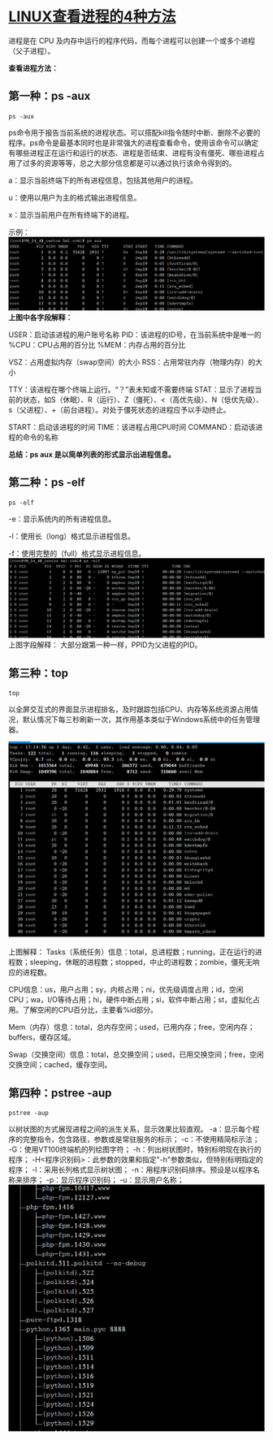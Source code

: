 # [LINUX查看进程的4种方法](https://www.cnblogs.com/hml-blog-com/p/11558369.html)

进程是在 CPU 及内存中运行的程序代码，而每个进程可以创建一个或多个进程（父子进程）。

**查看进程方法：**

## **第一种：ps -aux**

```shell
ps -aux
```

ps命令用于报告当前系统的进程状态。可以搭配kill指令随时中断、删除不必要的程序。ps命令是最基本同时也是非常强大的进程查看命令，使用该命令可以确定有哪些进程正在运行和运行的状态、进程是否结束、进程有没有僵死、哪些进程占用了过多的资源等等，总之大部分信息都是可以通过执行该命令得到的。

a：显示当前终端下的所有进程信息，包括其他用户的进程。

u：使用以用户为主的格式输出进程信息。

x：显示当前用户在所有终端下的进程。

示例：
![img](mdPic/1382353-20190920171405449-1993532664.png)
**上图中各字段解释：**

USER：启动该进程的用户账号名称
PID：该进程的ID号，在当前系统中是唯一的
%CPU：CPU占用的百分比
%MEM：内存占用的百分比

VSZ：占用虚拟内存（swap空间）的大小
RSS：占用常驻内存（物理内存）的大小

TTY：该进程在哪个终端上运行。“？”表未知或不需要终端
STAT：显示了进程当前的状态，如S（休眠）、R（运行）、Z（僵死）、<（高优先级）、N（低优先级）、s（父进程）、+（前台进程）。对处于僵死状态的进程应予以手动终止。

START：启动该进程的时间
TIME：该进程占用CPU时间
COMMAND：启动该进程的命令的名称

**总结：ps aux 是以简单列表的形式显示出进程信息。**

## **第二种：ps -elf**

```shell
ps -elf
```

-e：显示系统内的所有进程信息。

-l：使用长（long）格式显示进程信息。

-f：使用完整的（full）格式显示进程信息。
![img](mdPic/1382353-20190920171441567-1028578024.png)
上图字段解释：
大部分跟第一种一样，PPID为父进程的PID。

## **第三种：top**

```shell
top
```


以全屏交互式的界面显示进程排名，及时跟踪包括CPU、内存等系统资源占用情况，默认情况下每三秒刷新一次，其作用基本类似于Windows系统中的任务管理器。

![img](mdPic/1382353-20190920171502724-808872344.png)

上图解释：
Tasks（系统任务）信息：total，总进程数；running，正在运行的进程数；sleeping，休眠的进程数；stopped，中止的进程数；zombie，僵死无响应的进程数。

CPU信息：us，用户占用；sy，内核占用；ni，优先级调度占用；id，空闲CPU；wa，I/O等待占用；hi，硬件中断占用；si，软件中断占用；st，虚拟化占用。了解空闲的CPU百分比，主要看%id部分。

Mem（内存）信息：total，总内存空间；used，已用内存；free，空闲内存；buffers，缓存区域。

Swap（交换空间）信息：total，总交换空间；used，已用交换空间；free，空闲交换空间；cached，缓存空间。

## **第四种：pstree -aup**

```shell
pstree -aup
```

以树状图的方式展现进程之间的派生关系，显示效果比较直观。
-a：显示每个程序的完整指令，包含路径，参数或是常驻服务的标示；
-c：不使用精简标示法；
-G：使用VT100终端机的列绘图字符；
-h：列出树状图时，特别标明现在执行的程序；
-H<程序识别码>：此参数的效果和指定"-h"参数类似，但特别标明指定的程序；
-l：采用长列格式显示树状图；
-n：用程序识别码排序。预设是以程序名称来排序；
-p：显示程序识别码；
-u：显示用户名称；
![img](mdPic/1382353-20190920171532669-1561755749.png)